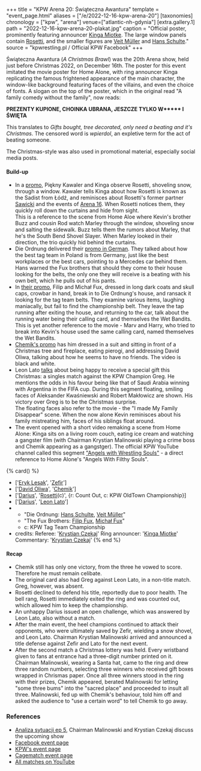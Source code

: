 +++
title = "KPW Arena 20: Świąteczna Awantura"
template = "event_page.html"
aliases = ["/e/2022-12-16-kpw-arena-20"]
[taxonomies]
chronology = ["kpw", "arena"]
venue=["atlantic-nh-gdynia"]
[extra.gallery.1]
path = "2022-12-16-kpw-arena-20-plakat.jpg"
caption = "Official poster, prominently featuring announcer [Kinga Miotke](@/w/kinga-miotke.md). The large window panels contain [Rosetti](@/w/rosetti.md), and the smaller figures are [Veit Müller](@/w/veit-mueller.md) and [Hans Schulte](@/w/hans-schulte.md)."
source = "kpwrestling.pl / Official KPW Facebook"
+++

Świąteczna Awantura (_A Christmas Brawl_) was the 20th Arena show, held just before Christmas 2022, on December 16th. The poster for this event imitated the movie poster for Home Alone, with ring announcer Kinga replicating the famous frightened appearance of the main character, the window-like background featuring faces of the villains, and even the choice of fonts. A slogan on the top of the poster, which in the original read "A family comedy without the family", now reads:

<strong>PREZENTY KUPIONE, CHOINKA UBRANA, JESZCZE TYLKO W\*\*\*\*\* I ŚWIĘTA</strong>

This translates to _Gifts bought, tree decorated, only need a beating and it's Christmas_. The censored word is _wpierdol_, an expletive term for the act of beating someone.

The Christmas-style was also used in promotional material, especially social media posts.

#### Build-up

* In a [promo][promo-1-kawaler-kinga], Piękny Kawaler and Kinga observe Rosetti, shoveling snow, through a window. Kawaler tells Kinga about how Rosetti is known as the Sadist from Łódź, and reminisces about Rosetti's former partner [Sawicki](@/w/sawicki.md) and the events of [Arena 16](@/e/kpw/2020-02-01-kpw-arena-16-polowanie.md). When Rosetti notices them, they quickly roll down the curtains and hide from sight. \
This is a reference to the scene from Home Aloe where Kevin's brother Buzz and cousin Rod watch Marley through the window, shoveling snow and salting the sidewalk. Buzz tells them the rumors about Marley, that he's the South Bend Shovel Slayer. When Marley looked in their direction, the trio quickly hid behind the curtains.
* Die Ordnung delivered their [promo in German][promo-5-ordnung]. They talked about how the best tag team in Poland is from Germany, just like the best workplaces or the best cars, pointing to a Mercedes car behind them. Hans warned the Fux brothers that should they come to their house looking for the belts, the only one they will receive is a beating with his own belt, which he pulls out of his pants.
* In [their promo][promo-2-wet-bandits], Filip and Michał Fux, dressed in long dark coats and skull caps, crowbar in hand, break in to Die Ordnung's house, and ransack it looking for the tag team belts. They examine various items, laughing maniacally, but fail to find the championship belt. They leave the tap running after exiting the house, and returning to the car, talk about the running water being their calling card, and themselves the Wet Bandits. \
This is yet another reference to the movie - Marv and Harry, who tried to break into Kevin's house used the same calling card, named themselves the Wet Bandits.
* [Chemik's promo][promo-3-chemik] has him dressed in a suit and sitting in front of a Christmas tree and fireplace, eating pierogi, and addressing David Oliwa, talking about how he seems to have no friends. The video is black and white.
* Leon Lato [talks][promo-4-lato] about being happy to receive a special gift this Christmas: a singles match against the KPW Champion Greg. He mentions the odds in his favour being like that of Saudi Arabia winning with Argentina in the FIFA cup. During this segment floating, smiling faces of Aleksander Kwaśniewski and Robert Makłowicz are shown. His victory over Greg is to be the Christmas surprise. \
The floating faces also refer to the movie - the "I made My Family Disappear" scene. When the now alone Kevin reminisces about his family mistreating him, faces of his siblings float around.
* The event opened with a short video remaking a scene from Home Alone: Kinga sits on a living room couch, eating ice cream and watching a gangster film (with Chairman Krystian Malinowski playing a crime boss and Chemik appearing as a gangstger). The official KPW YouTube channel called this segment ["Angels with Wrestling Souls"][angels] - a direct reference to Home Alone's "Angels With Filthy Souls".

{% card() %}
- ['[Eryk Lesak](@/w/eryk-lesak.md)', '[Zefir](@/w/zefir.md)']
- ['[David Oliwa](@/w/david-oliwa.md)', '[Chemik](@/w/chemik.md)']
- ['[Darius](@/w/darius.md)', '[Rosetti](@/w/rosetti.md)(c)', {r: Count Out, c: KPW
      OldTown Championship}]
- ['[Darius](@/w/darius.md)', '[Leon Lato](@/w/leon-lato.md)']
- - "Die Ordnung: [Hans Schulte](@/w/hans-schulte.md), [Veit Müller](@/w/veit-mueller.md)"
  - "The Fux Brothers: [Filip Fux](@/w/filip-fux.md), [Michał Fux](@/w/michal-fux.md)"
  - c: KPW Tag Team Championship
- credits:
    Referee: '[Krystian Czekaj](@/w/krystian-czekaj.md)'
    Ring announcer: '[Kinga Miotke](@/w/kinga-miotke.md)'
    Commentary: '[Krystian Czekaj](@/w/krystian-czekaj.md)'
{% end %}

#### Recap

* Chemik still has only one victory, from the three he vowed to score. Therefore he must remain celibate.
* The original card also had Greg against Leon Lato, in a non-title match. Greg, however, was absent.
* Rosetti declined to defend his title, reportedly due to poor health. The bell rang, Rosetti immediately exited the ring and was counted out, which allowed him to keep the championship.
* An unhappy Darius issued an open challenge, which was answered by Leon Lato, also without a match.
* After the main event, the heel champions continued to attack their opponents, who were ultimately saved by Zefir, wielding a snow shovel, and Leon Lato. Chairman Krystian Malinowski arrived and announced a title defense against Zefir and Lato for the next event.
* After the second match a Christmas lottery was held. Every wristband given to fans at entrance had a three-digit number printed on it. Chairman Malinowski, wearing a Santa hat, came to the ring and drew three random numbers, selecting three winners who received gift boxes wrapped in Chrismas paper. Once all three winners stood in the ring with their prizes, Chemik appeared, berated Malinowski for letting "some three bums" into the "sacred place" and proceeded to insult all three. Malinowski, fed up with Chemik's behaviour, told him off and asked the audience to "use a certain word" to tell Chemik to go away.

### References

* [Analiza sytuacji ep 5](https://www.youtube.com/watch?v=506IKGE4VVA), Chairman Malinowski and Krystian Czekaj discuss the upcoming show
* [Facebook event page](https://www.facebook.com/events/1237167553796296/)
* [KPW's event page](https://kpwrestling.pl/events/kpw-arena-20/)
* [Cagematch event page](https://www.cagematch.net/?id=1&nr=353146)
* [All matches on YouTube](https://www.youtube.com/watch?v=jAUBBl9elTU)

[promo-1-kawaler-kinga]: https://www.youtube.com/watch?v=09uuL1EIZaw
[promo-2-wet-bandits]: https://www.youtube.com/watch?v=t_et6prfYzc
[promo-3-chemik]: https://www.youtube.com/watch?v=LcoKvITyC5g
[promo-4-lato]: https://www.youtube.com/watch?v=uHHN6jfKg-g
[promo-5-ordnung]: https://www.youtube.com/watch?v=_pTTN2FwIVc
[angels]: https://www.youtube.com/watch?v=hKOm9IPjC70
